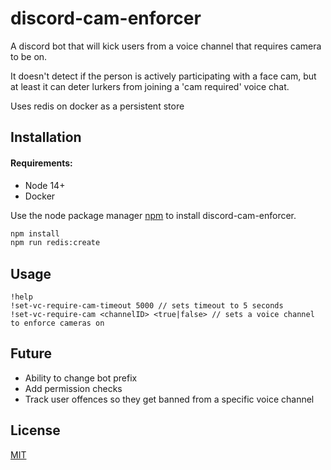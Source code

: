 # discord-cam-enforcer

A discord bot that will kick users from a voice channel that requires camera to be on.

It doesn't detect if the person is actively participating with a face cam, but at least it can deter lurkers from joining a 'cam required' voice chat.

Uses redis on docker as a persistent store

## Installation

#### Requirements:
* Node 14+
* Docker

Use the node package manager [npm](https://www.npmjs.com/) to install discord-cam-enforcer.

```bash
npm install
npm run redis:create
```

## Usage
```
!help
!set-vc-require-cam-timeout 5000 // sets timeout to 5 seconds
!set-vc-require-cam <channelID> <true|false> // sets a voice channel to enforce cameras on
```
## Future
* Ability to change bot prefix
* Add permission checks
* Track user offences so they get banned from a specific voice channel

## License
[MIT](https://choosealicense.com/licenses/mit/)